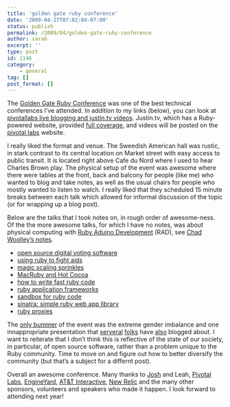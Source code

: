 ```yaml
---
title: 'golden gate ruby conference'
date: '2009-04-27T07:02:04-07:00'
status: publish
permalink: /2009/04/golden-gate-ruby-conference
author: sarah
excerpt: ''
type: post
id: 1146
category:
    - general
tag: []
post_format: []
---
```

The [Golden Gate Ruby Conference](http://gogaruco.com/) was one of the best technical conferences I’ve attended. In addition to my links (below), you can look at [pivotallabs live blogging and justin.tv videos](http://pivotallabs.com/gogaruco). Justin.tv, which has a Ruby-powered website, provided [full coverage](http://www.justin.tv/gogaruco), and videos will be posted on the [pivotal labs](http://pivotallabs.com/gogaruco/talks) website.

I really liked the format and venue. The Sweedish American hall was rustic, in stark contrast to its central location on Market street with easy access to public transit. It is located right above Cafe du Nord where I used to hear Charles Brown play. The physical setup of the event was awesome where there were tables at the front, back and balcony for people (like me) who wanted to blog and take notes, as well as the usual chairs for people who mostly wanted to listen to watch. I really liked that they scheduled 15 minute breaks between each talk which allowed for informal discussion of the topic (or for wrapping up a blog post).

Below are the talks that I took notes on, in rough order of awesome-ness. Of the the more awesome talks, for which I have no notes, was about physical computing with [Ruby Aduino Development](http://rad.rubyforge.org/) (RAD), see [Chad Woolley’s notes](http://pivotallabs.com/users/chad/blog/articles/805-gogaruco-09-arduino-is-rails-for-hardware-hacking-greg-borenstein).

- [open source digital voting software](/sarahblog/2009/04/open-source-digital-voting-software/)
- [using ruby to fight aids](/sarahblog/2009/04/using-ruby-to-fight-aids/)
- [magic scaling sprinkles](/sarahblog/2009/04/magic-scaling-sprinkles/)
- [MacRuby and Hot Cocoa](/sarahblog/2009/04/macruby-and-hot-cocoa/)
- [how to write fast ruby code](/sarahblog/2009/04/how-to-write-fast-ruby-code/)
- [ruby application frameworks](/sarahblog/2009/04/ruby-application-frameworks/)
- [sandbox for ruby code](/sarahblog/2009/04/sandbox-for-ruby-code/)
- [sinatra: simple ruby web app library](/sarahblog/2009/04/sinatra-simple-ruby-web-app-library/)
- [ruby proxies](/sarahblog/2009/04/ruby-proxies/)

The [only bummer](https://www.ultrasaurus.com/sarahblog/2009/04/gender-and-sex-at-gogaruco/) of the event was the extreme gender imbalance and one innappropriate presentation that [serveral](http://www.sarahmei.com/blog/?p=46) [folks](http://dyepot-teapot.com/2009/04/25/dear-fellow-rubyists/) have [also](http://www.rubyrailways.com/rails-is-still-a-ghetto/) blogged about. I want to reiterate that I don’t think this is reflective of the state of our society, in particular, of open source software, rather than a problem unique to the Ruby community. Time to move on and figure out how to better diversify the community (but that’s a subject for a differnt post).

Overall an awesome conference. Many thanks to [Josh](http://blog.hasmanythrough.com/) and Leah, [Pivotal Labs](http://pivotallabs.com/), [EngineYard](http://www.engineyard.com/), [AT&amp;T Interactive](http://betalabs.yellowpages.com/), [New Relic](http://www.newrelic.com/) and the many other sponsors, volunteers and speakers who made it happen. I look forward to attending next year!
